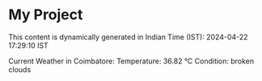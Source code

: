 # My Project

This content is dynamically generated in Indian Time (IST): 2024-04-22 17:29:10 IST


Current Weather in Coimbatore:
Temperature: 36.82 °C
Condition: broken clouds
